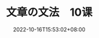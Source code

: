 ---
title: "文章の文法　10课"
date: 2022-10-16T15:53:02+08:00
lastmod: 
tags: ["n3"]
summary: ""
draft: true
---
